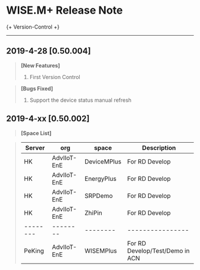 # WISE.M+ Release Note

{+ Version-Control +}

---

## **2019-4-28 [0.50.004]**
> **[New Features]**
> 1. First Version Control

> **[Bugs Fixed]**
> 1. Support the device status manual refresh

## **2019-4-xx [0.50.002]**
> **[Space List]**

> | Server   |org     |   space|    Description |
> |--------  |--------|--------|----------------|
> |HK        |AdvIIoT-EnE |DeviceMPlus |For RD Develop|
> |HK        |AdvIIoT-EnE |EnergyPlus |For RD Develop|
> |HK        |AdvIIoT-EnE |SRPDemo |For RD Develop|
> |HK        |AdvIIoT-EnE |ZhiPin |For RD Develop|
> |--------  |--------|--------|----------------|
> |PeKing    |AdvIIoT-EnE |WISEMPlus |For RD Develop/Test/Demo in ACN|



